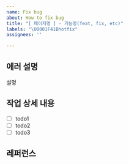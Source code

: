 ```yaml
---
name: Fix bug
about: How to fix bug
title: "[ 페이지명 ] - 기능명(feat, fix, etc)"
labels: "\U0001F41Bhotfix"
assignees: ''

---
```


## 에러 설명

설명

## 작업 상세 내용

- [ ] todo1
- [ ] todo2
- [ ] todo3

## 레퍼런스
